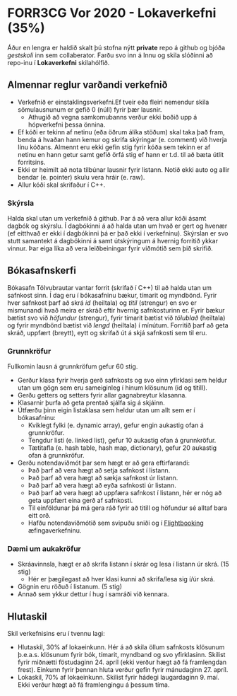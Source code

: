 # FORR3CG Vor 2020 - Lokaverkefni (35%)
Áður en lengra er haldið skalt þú stofna nýtt **private** repo á github og bjóða *gestskoli* inn sem collaberator. Farðu svo inn á Innu og skila slóðinni að repo-inu í **Lokaverkefni** skilahólfið.
## Almennar reglur varðandi verkefnið
 - Verkefnið er einstaklingsverkefni.Ef tveir eða fleiri nemendur skila sömulausnunum er gefið 0 (núll) fyrir þær lausnir.
   - Athugið að vegna samkomubanns verður ekki boðið upp á hópverkefni þessa önnina.
 - Ef kóði er tekinn af netinu (eða öðrum álíka stöðum) skal taka það fram, benda á hvaðan hann kemur og skrifa skýringar (e. comment) við hverja línu kóðans. Almennt eru ekki gefin stig fyrir kóða sem tekinn er af netinu en hann getur samt gefið örfá stig ef hann er t.d. til að bæta útlit forritsins.
 - Ekki er heimilt að nota tilbúnar lausnir fyrir listann. Notið ekki auto og allir bendar (e. pointer) skulu vera hráir (e. raw).
 - Allur kóði skal skrifaður í C++.
### Skýrsla
Halda skal utan um verkefnið á github. Þar á að vera allur kóði ásamt dagbók og skýrslu. Í dagbókinni á að halda utan um hvað er gert og hvenær (ef eitthvað er ekki í dagbókinni þá er það ekki í verkefninu). Skýrslan er svo stutt samantekt á dagbókinni á samt útskýringum á hvernig forritið ykkar vinnur. Þar eiga líka að vera leiðbeiningar fyrir viðmótið sem þið skrifið.
## Bókasafnskerfi
Bókasafn Tölvubrautar vantar forrit (skrifað í C++) til að halda utan um safnkost sinn. Í dag eru í bókasafninu bækur, tímarit og myndbönd. Fyrir hver safnkost þarf að skrá *id* (heiltala) og *titil* (strengur) en svo er mismunandi hvað meira er skráð eftir hvernig safnkosturinn er. Fyrir bækur bætist svo við *höfundur* (strengur), fyrir tímarit bætist við *tölublað* (heiltala) og fyrir myndbönd bætist við *lengd* (heiltala) í mínútum. Forritið þarf að geta skráð, uppfært (breytt), eytt og skrifað út á skjá safnkosti sem til eru.
### Grunnkröfur
Fullkomin lausn á grunnkröfum gefur 60 stig.
* Gerður klasa fyrir hverja gerð safnkosts og svo einn yfirklasi sem heldur utan um gögn sem eru sameiginleg í hinum klösunum (id og titill).
* Gerðu getters og setters fyrir allar gagnabreytur klasanna.
* Klasarnir þurfa að geta prentað sjálfa sig á skjáinn.
* Útfærðu þinn eigin listaklasa sem heldur utan um allt sem er í bókasafninu:
  * Kviklegt fylki (e. dynamic array), gefur engin aukastig ofan á grunnkröfur.
  * Tengdur listi (e. linked list), gefur 10 aukastig ofan á grunnkröfur.
  * Tætitafla (e. hash table, hash map, dictionary), gefur 20 aukastig ofan á grunnkröfur.
* Gerðu notendaviðmót þar sem hægt er að gera eftirfarandi:
  * Það þarf að vera hægt að setja safnkost í listann.
  * Það þarf að vera hægt að sækja safnkost úr listann.
  * Það þarf að vera hægt að eyða safnkosti úr listann.
  * Það þarf að vera hægt að uppfæra safnkost í listann, hér er nóg að geta uppfært eina gerð af safnkosti.
  * Til einföldunar þá má gera ráð fyrir að titill og höfundur sé alltaf bara eitt orð.
  * Hafðu notendaviðmótið sem svipuðu sniði og í [Flightbooking](https://nam.inna.is/api/Attachment/DownloadFile/407198/536375) æfingaverkefninu.
### Dæmi um aukakröfur
* Skráavinnsla, hægt er að skrifa listann í skrár og lesa í listann úr skrá. (15 stig)
  - Hér er þægilegast að hver klasi kunni að skrifa/lesa sig í/úr skrá.
* Gögnin eru röðuð í listanum. (5 stig)
* Annað sem ykkur dettur í hug í samráði við kennara.

## Hlutaskil
Skil verkefnisins eru í tvennu lagi:
* Hlutaskil, 30% af lokaeinkunn. Hér á að skila öllum safnkosts klösunum þ.e.a.s. klösunum fyrir bók, tímarit, myndband og svo yfirklasinn. Skilist fyrir miðnætti föstudaginn 24. apríl (ekki verður hægt að fá framlengdan frest). Einkunn fyrir þennan hluta verður gefin fyrir mánudaginn 27. apríl.
* Lokaskil, 70% af lokaeinkunn. Skilist fyrir hádegi laugardaginn 9. maí. Ekki verður hægt að fá framlengingu á þessum tíma.



